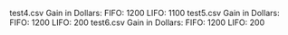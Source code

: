 test4.csv
Gain in Dollars:
  FIFO: 1200
  LIFO: 1100
test5.csv
Gain in Dollars:
  FIFO: 1200
  LIFO: 200
test6.csv
Gain in Dollars:
  FIFO: 1200
  LIFO: 200